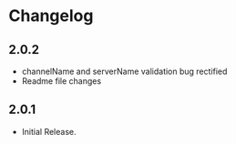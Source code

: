 # Changelog

## 2.0.2

* channelName and serverName validation bug rectified
* Readme file changes

## 2.0.1

* Initial Release.
